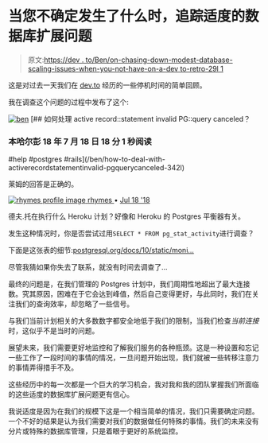 # 当您不确定发生了什么时，追踪适度的数据库扩展问题

> 原文:[https://dev . to/Ben/on-chasing-down-modest-database-scaling-issues-when-you-not-have-on-a-dev to-retro-29l 1](https://dev.to/ben/on-chasing-down-modest-database-scaling-issues-when-youre-not-sure-whats-going-on-a-devto-retro-29l1)

这是对过去一天我们在 [dev.to](https://dev.to/) 经历的一些停机时间的简单回顾。

我在调查这个问题的过程中发布了这个:

[![ben](../Images/fe64a787b888dfb20fc13ad1e466da3d.png)](/ben) [## 如何处理 active record::statement invalid PG::query canceled？

### 本哈尔彭 18 年 7 月 18 日 18 分 1 秒阅读

#help #postgres #rails](/ben/how-to-deal-with-activerecordstatementinvalid-pgquerycanceled-342l)

莱姆的回答是正确的。

[![rhymes profile image](../Images/557aa2636ae2993dfd13f29772ceb666.png) ](/rhymes) [ rhymes ](/rhymes) • [<time datetime="2018-07-18T16:01:10Z" class="date-short-year"> Jul 18 '18 </time>](https://dev.to/rhymes/comment/49el) 

德夫.托在执行什么 Heroku 计划？好像和 Heroku 的 Postgres 平衡器有关。

发生这种情况时，你是否尝试过用`SELECT * FROM pg_stat_activity`进行调查？

下面是这张表的细节:[postgresql.org/docs/10/static/moni...](https://www.postgresql.org/docs/10/static/monitoring-stats.html#PG-STAT-ACTIVITY-VIEW)

尽管我猜如果你失去了联系，就没有时间去调查了...

最终的问题是，在我们管理的 Postgres 计划中，我们周期性地超出了最大连接数。究其原因，困难在于它会达到峰值，然后自己变得更好，与此同时，我们在关注我们的查询效率，却忽略了一些信号。

与我们当前计划相关的大多数数字都安全地低于我们的限制，当我们检查*当前连接*时，这似乎不是当时的问题。

展望未来，我们需要更好地监控和了解我们服务的各种瓶颈。这是一种设置和忘记一些工作了一段时间的事情的情况，一旦问题开始出现，我们就被一些转移注意力的事情弄得措手不及。

这些经历中的每一次都是一个巨大的学习机会，我对我和我的团队掌握我们所面临的这些适度的数据库扩展问题更有信心。

我说适度是因为在我们的规模下这是一个相当简单的情况，我们只需要确定问题。一个不好的结果是认为我们需要对我们的数据做任何特殊的事情。我们的未来没有分片或特殊的数据库管理，只是着眼于更好的系统监控。
